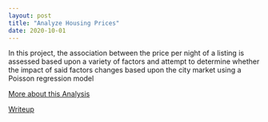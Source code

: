 ```yaml
---
layout: post
title: "Analyze Housing Prices"
date: 2020-10-01
---
```


In this project, the association between the price per night of a listing is assessed based upon a variety of factors and attempt to determine whether the impact of said factors changes based upon the city market using a Poisson regression model

<p><a href="/AnalyzeHousingPrices.html">More about this Analysis</a></p>
<p><a href="/AnalyzeHousingPrices_Writeup.pdf">Writeup</a></p>
